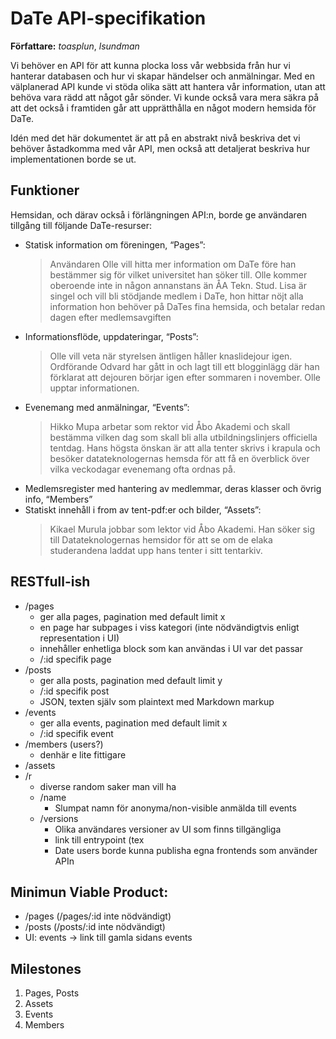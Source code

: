 # DaTe API-specifikation
**Författare:** *toasplun*, *lsundman*

Vi behöver en API för att  kunna plocka loss vår webbsida från hur vi hanterar databasen och hur vi skapar händelser och anmälningar. Med en välplanerad API kunde vi stöda olika sätt att hantera vår information, utan att behöva vara rädd att något går sönder. Vi kunde också vara mera säkra på att det också i framtiden går att upprätthålla en något modern hemsida för DaTe.

Idén med det här dokumentet är att på en abstrakt nivå beskriva det vi behöver åstadkomma med vår API, men också att detaljerat beskriva hur implementationen borde se ut. 


## Funktioner

Hemsidan, och därav också i förlängningen API:n, borde ge användaren tillgång till följande DaTe-resurser:

- Statisk information om föreningen, “Pages”:
  > Användaren Olle vill hitta mer information om DaTe före han bestämmer sig för vilket universitet han söker till. Olle kommer oberoende inte in någon annanstans än ÅA
  > Tekn. Stud. Lisa är singel och vill bli stödjande medlem i DaTe, hon hittar nöjt alla information hon behöver på DaTes fina hemsida, och betalar redan dagen efter medlemsavgiften
- Informationsflöde, uppdateringar, “Posts”:
  > Olle vill veta när styrelsen äntligen håller knaslidejour igen. Ordförande Odvard har gått in och lagt till ett blogginlägg där han förklarat att dejouren börjar igen efter sommaren i november. Olle upptar informationen.
- Evenemang med anmälningar, “Events”:
  > Hikko Mupa arbetar som rektor vid Åbo Akademi och skall bestämma vilken dag som skall bli alla utbildningslinjers officiella tentdag. Hans högsta önskan är att alla tenter skrivs i krapula och besöker datateknologernas hemsda för att få en överblick över vilka veckodagar evenemang ofta ordnas på.
- Medlemsregister med hantering av medlemmar, deras klasser och övrig info, “Members”
- Statiskt innehåll i from av tent-pdf:er och bilder, “Assets”:
  > Kikael Murula jobbar som lektor vid Åbo Akademi. Han söker sig till Datateknologernas hemsidor för att se om de elaka studerandena laddat upp hans tenter i sitt tentarkiv.


## RESTfull-ish
- /pages
  - ger alla pages, pagination med default limit x
  - en page har subpages i viss kategori (inte nödvändigtvis enligt representation i UI)
  - innehåller enhetliga block som kan användas i UI var det passar
  - /:id specifik page
- /posts
  - ger alla posts, pagination med default limit y
  - /:id specifik post
  - JSON, texten själv som plaintext med Markdown markup
- /events
  - ger alla events, pagination med default limit x
  - /:id specifik event
- /members (users?)
  - denhär e lite fittigare
- /assets
- /r
  - diverse random saker man vill ha
  - /name 
    - Slumpat namn för anonyma/non-visible anmälda till events
  - /versions
    - Olika användares versioner av UI som finns tillgängliga
    - link till entrypoint (tex 
    - Date users borde kunna publisha egna frontends som använder APIn 


## Minimun Viable Product: 
- /pages (/pages/:id inte nödvändigt)
- /posts (/posts/:id inte nödvändigt)
-  UI: events → link till gamla sidans  events


## Milestones
1. Pages, Posts
2. Assets
3. Events
4. Members


